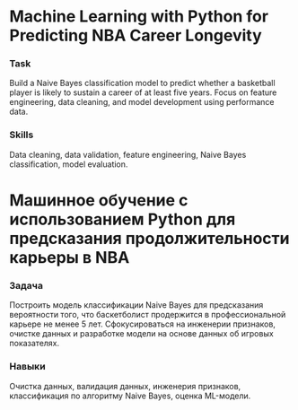 # Machine Learning with Python for Predicting NBA Career Longevity

### Task  
Build a Naive Bayes classification model to predict whether a basketball player is likely to sustain a career of at least five years. Focus on feature engineering, data cleaning, and model development using performance data.

### Skills  
Data cleaning, data validation, feature engineering, Naive Bayes classification, model evaluation.

# Машинное обучение с использованием Python для предсказания продолжительности карьеры в NBA

### Задача  
Построить модель классификации Naive Bayes для предсказания вероятности того, что баскетболист продержится в профессиональной карьере не менее 5 лет. Сфокусироваться на инженерии признаков, очистке данных и разработке модели на основе данных об игровых показателях.

### Навыки  
Очистка данных, валидация данных, инженерия признаков, классификация по алгоритму Naive Bayes, оценка ML-модели.
